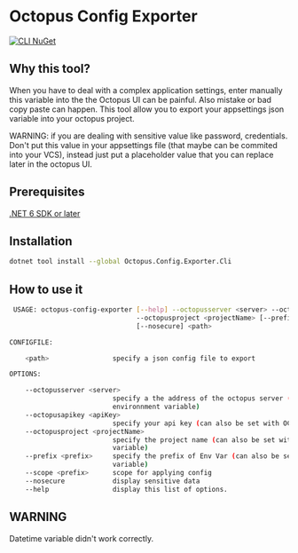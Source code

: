 # Octopus Config Exporter

[![CLI NuGet](https://img.shields.io/nuget/v/Octopus.Config.Exporter.Cli.svg?label=nuget.cli&color=royalblue)](https://www.nuget.org/packages/Octopus.Config.Exporter.Cli)

## Why this tool?

When you have to deal with a complex application settings, enter manually this variable into the the Octopus UI can be painful. Also mistake or bad copy paste can happen. This tool allow you to export your appsettings json variable into your octopus project.

WARNING: if you are dealing with sensitive value like password, credentials. Don't put this value in your appsettings file (that maybe can be commited into your VCS), instead just put a placeholder value that you can replace later in the octopus UI.

## Prerequisites

[.NET 6 SDK or later](https://www.microsoft.com/net/download)

## Installation

```bash
dotnet tool install --global Octopus.Config.Exporter.Cli
```

## How to use it

```bash
 USAGE: octopus-config-exporter [--help] --octopusserver <server> --octopusapikey <apiKey>
                                --octopusproject <projectName> [--prefix <prefix>] [--scope <prefix>]
                                [--nosecure] <path>

CONFIGFILE:

    <path>                specify a json config file to export

OPTIONS:

    --octopusserver <server>
                          specify a the address of the octopus server (can also be set with OCTOPUS_SERVER
                          environnment variable)
    --octopusapikey <apiKey>
                          specify your api key (can also be set with OCTOPUS_API_KEY environnment variable)
    --octopusproject <projectName>
                          specify the project name (can also be set with OCTOPUS_PROJECT_NAME environnment
                          variable)
    --prefix <prefix>     specify the prefix of Env Var (can also be set with OCTOPUS_PREFIX environnment
                          variable)
    --scope <prefix>      scope for applying config
    --nosecure            display sensitive data
    --help                display this list of options.
```

## WARNING

Datetime variable didn't work correctly.
